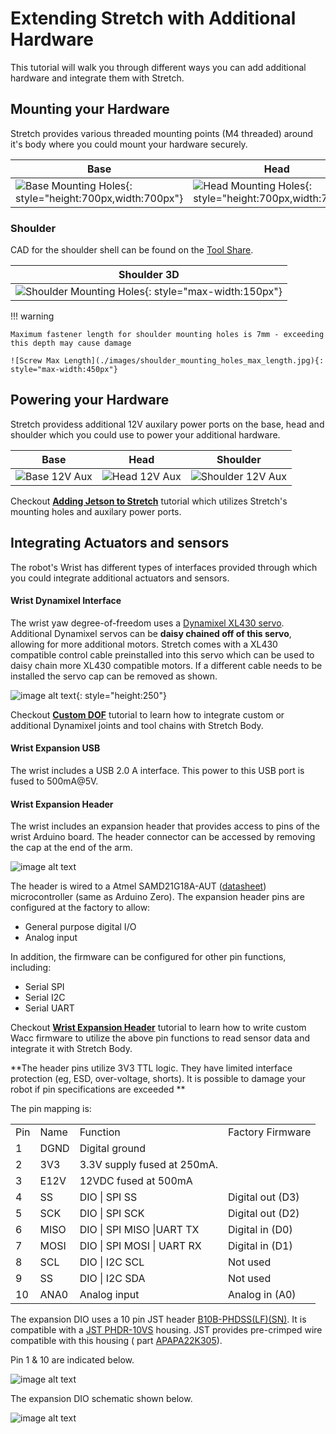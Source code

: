 # Extending Stretch with Additional Hardware

This tutorial will walk you through different ways you can add additional hardware and integrate them with Stretch.

## Mounting your Hardware

Stretch provides various threaded mounting points (M4 threaded) around it's body where you could mount your hardware securely.

|   Base	|   Head	|   Shoulder	|   Wrist Tool Plate	|
|---	    |---	    |---	        |---	                |
|   ![Base Mounting Holes](./images/base_mounting_holes.png){: style="height:700px,width:700px"}	|   ![Head Mounting Holes](./images/head_mounting_holes.png){: style="height:700px,width:700px"}	|   ![Shoulder Mounting Holes](./images/shoulder_mounting_holes.jpg){: style="height:700px,width:700px"}	|   ![Wrist Mounting Holes](./images/wrist_mounting_holes.png){: style="height:700px,width:700px"}	|

### Shoulder

CAD for the shoulder shell can be found on the [Tool Share](https://github.com/hello-robot/stretch_tool_share/tree/master/tool_share/stretch_shoulder).

|   Shoulder 3D	|
|---	    |
|   ![Shoulder Mounting Holes](./images/shoulder_mounting_holes_3d.jpg){: style="max-width:150px"}	|

!!! warning

    Maximum fastener length for shoulder mounting holes is 7mm - exceeding this depth may cause damage

    ![Screw Max Length](./images/shoulder_mounting_holes_max_length.jpg){: style="max-width:450px"}

## Powering your Hardware

Stretch providess additional 12V auxilary power ports on the base, head and shoulder  which you could use to power your additional hardware.


|   Base	|   Head	|   Shoulder	| 
|---	    |---	    |---	        |
|    ![Base 12V Aux](TBD.png)	    |   ![Head 12V Aux](TBD.png)	    |   	![Shoulder 12V Aux](TBD.png)        |


Checkout **[Adding Jetson to Stretch](https://github.com/hello-robot/stretch_tool_share/tree/master/tool_share/jetson_orin_agx_mount)** tutorial which utilizes Stretch's mounting holes and auxilary power ports.

## Integrating Actuators and sensors

The robot's Wrist has different types of interfaces provided through which you could integrate additional actuators and sensors.

#### Wrist Dynamixel Interface

The wrist yaw degree-of-freedom uses a [Dynamixel XL430 servo](http://www.robotis.us/dynamixel-xl430-w250-t/). Additional Dynamixel servos can be **daisy chained off of this servo**, allowing for more additional motors.
Stretch comes with a XL430 compatible control cable preinstalled into this servo which can be used to daisy chain more XL430 compatible motors. If a different cable needs to be installed the servo cap can be removed as shown. 

![image alt text](./images/wrist_cap.png){: style="height:250"}

Checkout **[Custom DOF](./custom_dof.md)** tutorial to learn how to integrate custom or additional Dynamixel joints and tool chains with Stretch Body.

#### Wrist Expansion USB

The wrist includes a USB 2.0 A interface. This power to this USB port is fused to 500mA@5V.

#### Wrist Expansion Header

The wrist includes an expansion header that provides access to pins of the wrist Arduino board.  The header connector can be accessed by removing the cap at the end of the arm.

![image alt text](./images/wrist_expansion_port.png)

The header is wired to a Atmel SAMD21G18A-AUT ([datasheet](http://ww1.microchip.com/downloads/en/DeviceDoc/SAM_D21_DA1_Family_DataSheet_DS40001882F.pdf)) microcontroller (same as Arduino Zero). The expansion header pins are configured at the factory to allow:

* General purpose digital I/O
* Analog input

In addition, the firmware can be configured for other pin functions, including:

* Serial SPI
* Serial I2C
* Serial UART

Checkout **[Wrist Expansion Header](./wrist_expansion_header.md)** tutorial to learn how to write custom Wacc firmware to utilize the above pin functions to read sensor data and integrate it with Stretch Body.

**The header pins utilize 3V3 TTL logic. They have limited interface protection (eg, ESD, over-voltage, shorts). It is possible to damage your robot if pin specifications are exceeded **

The pin mapping is:

<table>
  <tr>
    <td>Pin</td>
    <td>Name</td>
    <td>Function</td>
      <td>Factory Firmware</td>
  </tr>
  <tr>
    <td>1</td>
    <td>DGND</td>
    <td>Digital ground</td>
      <td></td>
  </tr>
  <tr>
    <td>2</td>
    <td>3V3</td>
    <td>3.3V supply fused at 250mA.</td>
      <td></td>
  </tr>
    <tr>
    <td>3</td>
    <td>E12V</td>
    <td>12VDC fused at 500mA</td>
        <td></td>
  </tr>
  <tr>
    <td>4</td>
    <td>SS</td>
    <td>DIO | SPI SS </td>
      <td>Digital out (D3)</td>
  </tr>
    <tr>
    <td>5</td>
    <td>SCK</td>
    <td>DIO | SPI SCK</td>
        <td>Digital out (D2)</td>
  </tr>
    <tr>
    <td>6</td>
    <td>MISO</td>
    <td>DIO | SPI MISO |UART TX</td>
        <td>Digital in (D0)</td>
  </tr>
    <tr>
    <td>7</td>
    <td>MOSI</td>
    <td>DIO | SPI MOSI | UART RX</td>
        <td>Digital in (D1)</td>
  </tr>
    <tr>
    <td>8</td>
    <td>SCL</td>
    <td>DIO | I2C SCL</td>
        <td>Not used</td>
  </tr>
    <tr>
    <td>9</td>
    <td>SS</td>
    <td>DIO | I2C SDA</td>
        <td>Not used</td>
  </tr>
    <tr>
    <td>10</td>
    <td>ANA0</td>
    <td>Analog input </td>
        <td>Analog in (A0)</td>
</table>



The expansion DIO uses a 10 pin JST header [B10B-PHDSS(LF)(SN)](https://www.digikey.com/product-detail/en/jst-sales-america-inc/B10B-PHDSS-LF-SN/455-1762-ND/926668).  It is compatible with a [JST PHDR-10VS](https://www.digikey.com/product-detail/en/jst-sales-america-inc/PHDR-10VS/455-1158-ND/608600) housing. JST provides pre-crimped wire compatible with this housing ( part [APAPA22K305](https://www.digikey.com/product-detail/en/jst-sales-america-inc/APAPA22K305/455-3086-ND/6009462)).

Pin 1 & 10 are indicated below.

![image alt text](./images/wrist_expansion_pin_no.png)

The expansion DIO schematic shown below.

![image alt text](./images/wrist_expansion_schematic.png)


